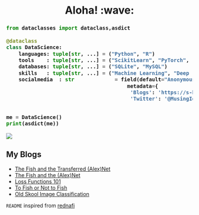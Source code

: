 <h1 align='center'> Aloha! :wave:</h1>


<h3>
    
```python
from dataclasses import dataclass,asdict
 
@dataclass
class DataScience:
    languages: tuple[str, ...] = ("Python", "R")
    tools    : tuple[str, ...] = ("ScikitLearn", "PyTorch", "SpaCy","HuggingFace", "Scrapy")
    databases: tuple[str, ...] = ("SQLite", "MySQL")
    skills   : tuple[str, ...] = ("Machine Learning", "Deep Learning", "Forecasting", "NLP", "Statistics")
    socialmedia  : str             = field(default="Anonymous!", 
                                       metadata={
                                        'Blogs': 'https://s-b-iqbal.github.io/Reflexione/',
                                        'Twitter': '@MusingIqbal'})


me = DataScience()
print(asdict(me))
```
</h3>

<a href="https://github.com/S-B-Iqbal/S-B-Iqbal">
  <img align="center" src="https://github-readme-stats.vercel.app/api?username=S-B-Iqbal&custom_title=My Github Stats&hide=prs&show_icons=true&theme=algolia"  />
</a>

## My Blogs

<!-- BLOGPOSTS:START -->
- [The Fish and the Transferred (Alex)Net](https://s-b-iqbal.github.io/Reflexione/transfer%20learning/alexnet/pytorch/image%20classification/2021/07/23/Transfer-Learning.html)
- [The Fish and the (Alex)Net](https://s-b-iqbal.github.io/Reflexione/alexnet/pytorch/image%20classification/2021/07/18/AlexNet-Scratch.html)
- [Loss Functions 101](https://s-b-iqbal.github.io/Reflexione/loss/utility/regression/classification/pytorch/mnist/2021/07/12/Loss-Functions-101.html)
- [To Fish or Not to Fish](https://s-b-iqbal.github.io/Reflexione/pytorch/dataloaders/image%20manipulation/2021/06/11/Image-Loading.html)
- [Old Skool Image Classification](https://s-b-iqbal.github.io/Reflexione/cv/image%20classification/feature%20engineering/pytorch/cifar10/2020/06/30/Classical.html)
<!-- BLOGPOSTS:END -->


<!--
**S-B-Iqbal/S-B-Iqbal** is a ✨ _special_ ✨ repository because its `README.md` (this file) appears on your GitHub profile.

Here are some ideas to get you started:

- 🔭 I’m currently working on ...
- 🌱 I’m currently learning ...
- 👯 I’m looking to collaborate on ...
- 🤔 I’m looking for help with ...
- 💬 Ask me about ...
- 📫 How to reach me: ...
- 😄 Pronouns: ...
- ⚡ Fun fact: ...
-->


`README` inspired from [rednafi](https://github.com/rednafi)
